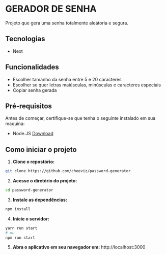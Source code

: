 # GERADOR DE SENHA

Projeto que gera uma senha totalmente aleátoria e segura.

## Tecnologias

- Next

## Funcionalidades

- Escolher tamanho da senha entre 5 e 20 caracteres 
- Escolher se quer letras maiúsculas, minúsculas e caracteres especiais
- Copiar senha gerada

## Pré-requisitos

Antes de começar, certifique-se que tenha o seguinte instalado em sua maquina:

- Node.JS [Download](http://nodejs.org)

## Como iniciar o projeto

1. **Clone o repostório:**

```bash
git clone https://github.com/cheeviz/password-generator
```

2. **Acesse o diretório do projeto:**

```bash
cd password-generator
```

3. **Instale as dependências:**

```bash
npm install
```

4. **Inicie o servidor:**

```bash
yarn run start
# ou
npm run start
```

5. **Abra o aplicativo em seu navegador em:** http://localhost:3000
